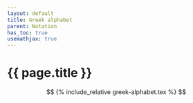 ```yaml
---
layout: default
title: Greek alphabet
parent: Notation
has_toc: true
usemathjax: true
---
```


# {{ page.title }}

$$
{% include_relative greek-alphabet.tex %}
$$